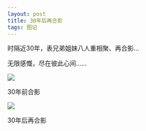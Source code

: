 ```yaml
---
layout: post
title: 30年后再合影
tags: 图记 
---
```


时隔近30年，表兄弟姐妹八人重相聚、再合影…

无限感慨，尽在彼此心间……

![](http://image.cpxxpc.com/heying1.jpg-700)

30年前合影

![](http://image.cpxxpc.com/heying2.jpg-700)

30年后再合影


